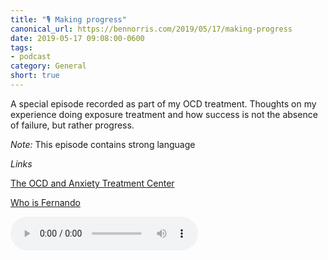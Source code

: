 ```yaml
---
title: "🎙 Making progress"
canonical_url: https://bennorris.com/2019/05/17/making-progress
date: 2019-05-17 09:08:00-0600
tags:
- podcast
category: General
short: true
---
```


A special episode recorded as part of my OCD treatment. Thoughts on my experience doing exposure treatment and how success is not the absence of failure, but rather progress.

*Note:* This episode contains strong language

*Links*

[The OCD and Anxiety Treatment Center](https://www.theocdandanxietytreatmentcenter.com/)

[Who is Fernando](https://www.bennorris.com/2019/03/26/what-intrusive-thoughts-feel-like)

<audio controls="controls" src="https://media.bennorris.com/images/bennorris/uploads/2019/15ef6837ed.mp3" />

